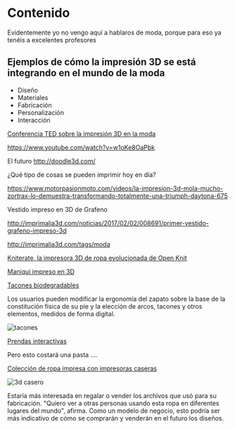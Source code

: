 # Contenido



Evidentemente yo no vengo aquí a hablaros de moda, porque para eso ya tenéis a excelentes profesores


## Ejemplos de cómo la impresión 3D se está integrando en el mundo de la moda

* Diseño
* Materiales
* Fabricación
* Personalización
* Interacción


[Conferencia TED sobre la impresión 3D en la moda](http://imprimalia3d.com/noticias/2016/01/17/005659/conferencia-ted-danit-peleg-sobre-moda-impresa-3d)

https://www.youtube.com/watch?v=w1oKe8OaPbk


El futuro http://doodle3d.com/

¿Qué tipo de cosas se pueden imprimir hoy en día?

https://www.motorpasionmoto.com/videos/la-impresion-3d-mola-mucho-zortrax-lo-demuestra-transformando-totalmente-una-triumph-daytona-675


Vestido impreso en 3D de Grafeno

http://imprimalia3d.com/noticias/2017/02/02/008691/primer-vestido-grafeno-impreso-3d


http://imprimalia3d.com/tags/moda


[Kniterate, la impresora 3D de ropa evolucionada de Open Knit](http://imprimalia3d.com/noticias/2016/10/03/007196/kniterate-impresora-3d-ropa-evolucionada-open-knit)

[Maniquí impreso en 3D](http://imprimalia3d.com/noticias/2016/10/04/007198/firma-long-tall-sally-realiza-su-primer-maniqu-clon-una-clienta-ayuda)


[Tacones biodegradables](http://imprimalia3d.com/noticias/2015/12/06/005542/tacones-biodegradables-impresos-3d)

Los usuarios pueden modificar la ergonomía del zapato sobre la base de la constitución física de su pie y la elección de arcos, tacones y otros elementos, medidos de forma digital.

![tacones](http://imprimalia3d.com/sites/default/files/imagenes/42653019b6ac9cfe8ec9c9cef70b7b57.jpg)


[Prendas interactivas](http://imprimalia3d.com/noticias/2015/09/29/005290/una-prenda-impresa-3d-que-detecta-miradas-mirones)


Pero esto costará una pasta ....  

[Colección de ropa impresa con impresoras caseras](http://imprimalia3d.com/noticias/2015/07/23/005072/colecci-n-moda-creada-impresoras-3d-caseras)

![3d casero](http://imprimalia3d.com/sites/default/files/imagenes/danit23-1024x549.jpeg)

Estaría más interesada en regalar o vender los archivos que usó para su fabricación. "Quiero ver a otras personas usando esta ropa en diferentes lugares del mundo", afirma. Como un modelo de negocio, esto podría ser más indicativo de cómo se comprarán y venderán en el futuro los diseños.
